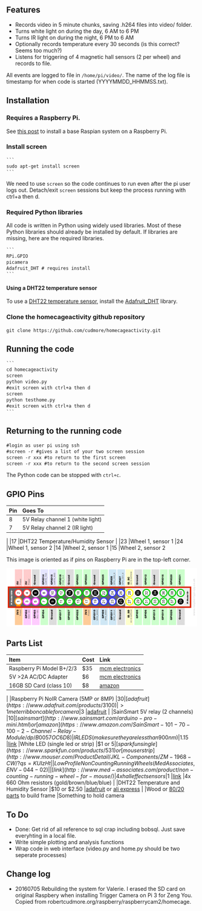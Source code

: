 ## Features

 - Records video in 5 minute chunks, saving .h264 files into video/ folder.
 - Turns white light on during the day, 6 AM to 6 PM
 - Turns IR light on during the night, 6 PM to 6 AM
 - Optionally records temperature every 30 seconds (is this correct? Seems too much?)
 - Listens for triggering of 4 magnetic hall sensors (2 per wheel) and records to file. 

All events are logged to file in `/home/pi/video/`. The name of the log file is timestamp for when code is started (YYYYMMDD_HHMMSS.txt).

## Installation

### Requires a Raspberry Pi.

See [this post][1] to install a base Raspian system on a Raspberry Pi.

### Install screen
 
    ```
    sudo apt-get install screen
    ```
     
We need to use `screen` so the code continues to run even after the pi user logs out. Detach/exit `screen` sessions but keep the process running with ctrl+a then d.

### Required Python libraries

All code is written in Python using widely used libraries. Most of these Python libraries should already be installed by default. If libraries are missing, here are the required libraries.

    ```
    RPi.GPIO
    picamera
	Adafruit_DHT # requires install
	```
	
#### Using a DHT22 temperature sensor

To use a [DHT22 temperature sensor][3], install the [Adafruit_DHT][2] library.

### Clone the homecageactivity github repository
    
    git clone https://github.com/cudmore/homecageactivity.git
    
## Running the code

    ```
    cd homecageactivity
    screen
    python video.py
    #exit screen with ctrl+a then d
    screen
    python testhome.py
    #exit screen with ctrl+a then d
    ```
## Returning to the running code

    #login as user pi using ssh
    #screen -r #gives a list of your two screen session
    screen -r xxx #to return to the first screen
    screen -r xxx #to return to the second screen session
    
The Python code can be stopped with `ctrl+c`.
  
## GPIO Pins

|Pin		|Goes To
|:-----		|:-----
|8			|5V Relay channel 1 (white light)
|7			|5V Relay channel 2 (IR light)
|
|17			|DHT22 Temperature/Humidity Sensor
|
|23			|Wheel 1, sensor 1
|24			|Wheel 1, sensor 2
|14			|Wheel 2, sensor 1
|15			|Wheel 2, sensor 2

This image is oriented as if pins on Raspberry Pi are in the top-left corner.

<IMG SRC="images/Raspberry-Pi-GPIO-Layout-Model-B-Plus.png" width=700>
       
## Parts List

|Item									|Cost		|Link
|:-----									|:-----		|:-----
|Raspberry Pi Model B+/2/3				|$35		|[mcm electronics](http://www.mcmelectronics.com/content/en-US/raspberry-pi&?&gclid=Cj0KEQjwnv27BRCmuZqMg_Ddmt0BEiQAgeY1l6xF6o9AZdmy8KMorF1c5r6MKLaAhPFL6fchJ8r2XUUaAgCR8P8HAQ)
|5V >2A AC/DC Adapter					|$6			|[mcm electronics](http://www.mcmelectronics.com/product/28-19336)
|16GB SD Card (class 10)				|$8			|[amazon](https://www.amazon.com/s/?ie=UTF8&keywords=16+gig+class+10&tag=googhydr-20&index=aps&hvadid=110479542160&hvpos=1t1&hvexid=&hvnetw=g&hvrand=13177314294409354609&hvpone=&hvptwo=&hvqmt=b&hvdev=c&ref=pd_sl_3fv20t1iyw_b)
|
|Raspberry Pi NoIR Camera (5MP or 8MP)	|$30		|[adafruit](https://www.adafruit.com/products/3100)
|>1 meter ribbon cable for camera		|$3			|[adafruit](https://www.adafruit.com/products/1731)
|
|SainSmart 5V relay (2 channels)		|$10		|[sainsmart](http://www.sainsmart.com/arduino-pro-mini.html) or [amazon](https://www.amazon.com/SainSmart-101-70-100-2-Channel-Relay-Module/dp/B0057OC6D8)
|IR LEDS (make sure they are less than 900 nm)	|$1.15	|[link](http://www.mouser.com/ProductDetail/Vishay-Semiconductors/TSFF5210/?qs=%2Fjqivxn91ccEC8ExOpxzXA%3D%3D)
|White LED (single led or strip)		|$1 or $5		|[sparkfun single](https://www.sparkfun.com/products/531) or [mouser strip](http://www.mouser.com/ProductDetail/JKL-Components/ZM-1968-CW/?qs=KUIzHt%2Fe91klcUtDWfJwhA%3D%3D&gclid=Cj0KEQjwnv27BRCmuZqMg_Ddmt0BEiQAgeY1l4wLADWjvwtGyfVCdmIcRtSdBy2aHZ_GjnWzUa5ycMgaAgYv8P8HAQ)
|
|Low Profile Non Counting Running Wheels (Med Associates, ENV-044-02)	|	|		[link](http://www.med-associates.com/product/non-counting-running-wheel-for-mouse/)
|4x hall effect sensors					|$1			|[link](https://www.sparkfun.com/products/9312)
|4x 660 Ohm resistors (gold/brown/blue/blue)
|
|DHT22 Temperature and Humidity Sensor	|$10 or $2.50	|[adafruit](https://www.adafruit.com/products/385?gclid=Cj0KEQjwnv27BRCmuZqMg_Ddmt0BEiQAgeY1l1NmWl3j3_Q5uEAS-RAe3_luII1h8TaL2mgiaDXgFUYaAr_48P8HAQ) or [ali express](http://www.aliexpress.com/w/wholesale-dht22.html)
|
|Wood or [80/20 parts][4] to build frame
|Something to hold camera

## To Do

 - Done: Get rid of all reference to sql crap including bobsql. Just save everyhting in a local file.
 - Write simple plotting and analysis functions
 - Wrap code in web interface (video.py and home.py should be two seperate processes)
 
## Change log

 - 20160705 Rebuilding the system for Valerie. I erased the SD card on original Raspbery when installing Trigger Camera on Pi 3 for Zeng You. Copied from robertcudmore.org/raspberry/raspberrycam2/homecage.
 
 
[screen]: https://www.gnu.org/software/screen/
[1]: http://blog.cudmore.io/post/2016/05/21/raspian-jessie/
[2]: https://github.com/adafruit/Adafruit_Python_DHT
[3]: https://www.adafruit.com/products/385
[4]: https://www.8020.net
